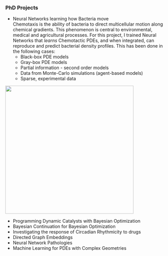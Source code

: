 ### PhD Projects

* Neural Networks learning how Bacteria move  
Chemotaxis is the ability of bacteria to direct multicellular motion along chemical gradients. This phenomenon is central to environmental, medical and agricultural processes. For this project, I trained Neural Networks that *learns* Chemotactic PDEs, and when integrated, can reproduce and predict bacterial density profiles. This has been done in the following cases:
  * Black-box PDE models
  * Gray-box PDE models
  * Partial information - second order models
  * Data from Monte-Carlo simulations (agent-based models)
  * Sparse, experimental data

<img src="NNPDE1.gif" width="400"/>


* Programming Dynamic Catalysts with Bayesian Optimization
* Bayesian Continuation for Bayesian Optimization
* Investigating the response of Circadian Rhythmicity to drugs
* Directed Graph Embeddings
* Neural Network Pathologies
* Machine Learning for PDEs with Complex Geometries

